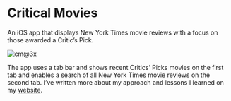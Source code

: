 # Critical Movies

 An iOS app that displays New York Times movie reviews with a focus on those awarded a Critic’s Pick.
 
 ![cm@3x](https://user-images.githubusercontent.com/16352712/157089401-8dbd284f-833e-40b0-99b8-8addfe89fe11.png)

The app uses a tab bar and shows recent Critics’ Picks movies on the first tab and enables a search of all New York Times movie reviews on the second tab. I’ve written more about my approach and lessons I learned on my [website](https://phillipbaker.me/critical-movies/).
